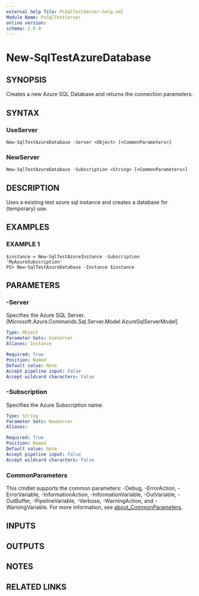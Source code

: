 ```yaml
---
external help file: PsSqlTestServer-help.xml
Module Name: PsSqlTestServer
online version:
schema: 2.0.0
---
```


# New-SqlTestAzureDatabase

## SYNOPSIS
Creates a new Azure SQL Database and returns the connection parameters.

## SYNTAX

### UseServer
```
New-SqlTestAzureDatabase -Server <Object> [<CommonParameters>]
```

### NewServer
```
New-SqlTestAzureDatabase -Subscription <String> [<CommonParameters>]
```

## DESCRIPTION
Uses a existing test azure sql instance and creates a database for (temporary) use.

## EXAMPLES

### EXAMPLE 1
```
$instance = New-SqlTestAzureInstance -Subscription 'MyAzureSubscription'
PS> New-SqlTestAzureDatabase -Instance $instance
```

## PARAMETERS

### -Server
Specifies the Azure SQL Server.
\[Microsoft.Azure.Commands.Sql.Server.Model.AzureSqlServerModel\]

```yaml
Type: Object
Parameter Sets: UseServer
Aliases: Instance

Required: True
Position: Named
Default value: None
Accept pipeline input: False
Accept wildcard characters: False
```

### -Subscription
Specifies the Azure Subscription name.

```yaml
Type: String
Parameter Sets: NewServer
Aliases:

Required: True
Position: Named
Default value: None
Accept pipeline input: False
Accept wildcard characters: False
```

### CommonParameters
This cmdlet supports the common parameters: -Debug, -ErrorAction, -ErrorVariable, -InformationAction, -InformationVariable, -OutVariable, -OutBuffer, -PipelineVariable, -Verbose, -WarningAction, and -WarningVariable. For more information, see [about_CommonParameters](http://go.microsoft.com/fwlink/?LinkID=113216).

## INPUTS

## OUTPUTS

## NOTES

## RELATED LINKS

